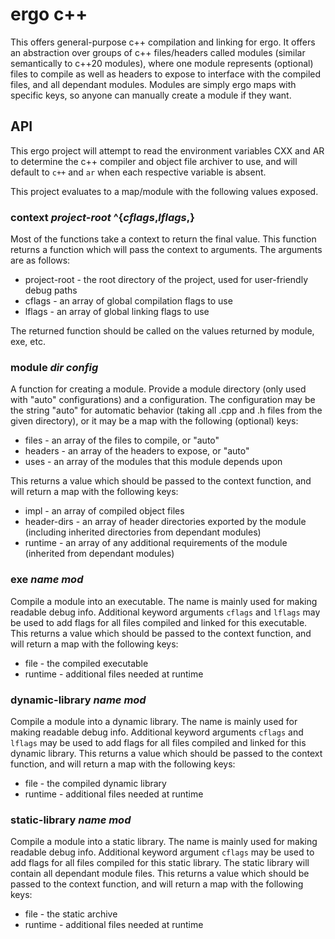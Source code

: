 # ergo c++

This offers general-purpose c++ compilation and linking for ergo. It offers an
abstraction over groups of c++ files/headers called modules (similar
semantically to c++20 modules), where one module represents (optional) files to
compile as well as headers to expose to interface with the compiled files, and
all dependant modules. Modules are simply ergo maps with specific keys, so
anyone can manually create a module if they want.

## API

This ergo project will attempt to read the environment variables CXX and AR to
determine the c++ compiler and object file archiver to use, and will default to
`c++` and `ar` when each respective variable is absent.

This project evaluates to a map/module with the following values exposed.

### context _project-root_ ^{_cflags_,_lflags_,}
Most of the functions take a context to return the final value. This function
returns a function which will pass the context to arguments. The arguments are
as follows:

* project-root - the root directory of the project, used for user-friendly debug
  paths
* cflags - an array of global compilation flags to use
* lflags - an array of global linking flags to use

The returned function should be called on the values returned by module, exe,
etc.


### module _dir_ _config_
A function for creating a module. Provide a module directory (only used with
"auto" configurations) and a configuration. The configuration may be the string
"auto" for automatic behavior (taking all .cpp and .h files from the given
directory), or it may be a map with the following (optional) keys:

* files - an array of the files to compile, or "auto"
* headers - an array of the headers to expose, or "auto"
* uses - an array of the modules that this module depends upon

This returns a value which should be passed to the context function, and will
return a map with the following keys:

* impl - an array of compiled object files
* header-dirs - an array of header directories exported by the module (including
  inherited directories from dependant modules)
* runtime - an array of any additional requirements of the module (inherited
  from dependant modules)


### exe _name_ _mod_
Compile a module into an executable. The name is mainly used for making readable
debug info. Additional keyword arguments `cflags` and `lflags` may be used to
add flags for all files compiled and linked for this executable. This returns a
value which should be passed to the context function, and will return a map with
the following keys:

* file - the compiled executable
* runtime - additional files needed at runtime


### dynamic-library _name_ _mod_
Compile a module into a dynamic library. The name is mainly used for making
readable debug info. Additional keyword arguments `cflags` and `lflags` may be
used to add flags for all files compiled and linked for this dynamic library.
This returns a value which should be passed to the context function, and will
return a map with the following keys:

* file - the compiled dynamic library
* runtime - additional files needed at runtime


### static-library _name_ _mod_
Compile a module into a static library. The name is mainly used for making
readable debug info. Additional keyword argument `cflags` may be used to add
flags for all files compiled for this static library. The static library will
contain all dependant module files. This returns a value which should be passed
to the context function, and will return a map with the following keys:

* file - the static archive
* runtime - additional files needed at runtime
